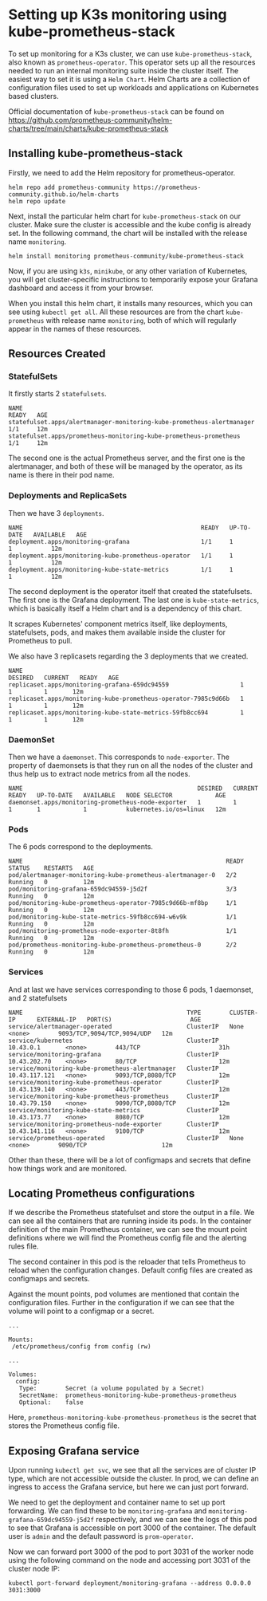 # Setting up K3s monitoring using kube-prometheus-stack

To set up monitoring for a K3s cluster, we can use `kube-prometheus-stack`, also known as `prometheus-operator`. This operator sets up all the resources needed to run an internal monitoring suite inside the cluster itself. The easiest way to set it is using a `Helm Chart`. Helm Charts are a collection of configuration files used to set up workloads and applications on Kubernetes based clusters.

Official documentation of `kube-prometheus-stack` can be found on https://github.com/prometheus-community/helm-charts/tree/main/charts/kube-prometheus-stack

## Installing kube-prometheus-stack

Firstly, we need to add the Helm repository for prometheus-operator.

```
helm repo add prometheus-community https://prometheus-community.github.io/helm-charts
helm repo update
```

Next, install the particular helm chart for `kube-prometheus-stack` on our cluster. Make sure the cluster is accessible and the kube config is already set. In the following command, the chart will be installed with the release name `monitoring`.  

```
helm install monitoring prometheus-community/kube-prometheus-stack
```

Now, if you are using `k3s`, `minikube`, or any other variation of Kubernetes, you will get cluster-specific instructions to temporarily expose your Grafana dashboard and access it from your browser.

When you install this helm chart, it installs many resources, which you can see using `kubectl get all`. All these resources are from the chart `kube-prometheus` with release name `monitoring`, both of which will regularly appear in the names of these resources.

## Resources Created

### StatefulSets

It firstly starts 2 `statefulsets`.
```
NAME                                                                    READY   AGE
statefulset.apps/alertmanager-monitoring-kube-prometheus-alertmanager   1/1     12m
statefulset.apps/prometheus-monitoring-kube-prometheus-prometheus       1/1     12m
```

The second one is the actual Prometheus server, and the first one is the alertmanager, and both of these will be managed by the operator, as its name is there in their pod name.

### Deployments and ReplicaSets

Then we have 3 `deployments`.
```
NAME                                                  READY   UP-TO-DATE   AVAILABLE   AGE
deployment.apps/monitoring-grafana                    1/1     1            1           12m
deployment.apps/monitoring-kube-prometheus-operator   1/1     1            1           12m
deployment.apps/monitoring-kube-state-metrics         1/1     1            1           12m
```

The second deployment is the operator itself that created the statefulsets.
The first one is the Grafana deployment.
The last one is `kube-state-metrics`, which is basically itself a Helm chart and is a dependency of this chart.  

It scrapes Kubernetes' component metrics itself, like deployments, statefulsets, pods, and makes them available inside the cluster for Prometheus to pull.

We also have 3 replicasets regarding the 3 deployments that we created.
```
NAME                                                             DESIRED   CURRENT   READY   AGE
replicaset.apps/monitoring-grafana-659dc94559                    1         1         1       12m
replicaset.apps/monitoring-kube-prometheus-operator-7985c9d66b   1         1         1       12m
replicaset.apps/monitoring-kube-state-metrics-59fb8cc694         1         1         1       12m 
```

### DaemonSet

Then we have a `daemonset`. This corresponds to `node-exporter`. The property of daemonsets is that they run on all the nodes of the cluster and thus help us to extract node metrics from all the nodes.
```
NAME                                                 DESIRED   CURRENT   READY   UP-TO-DATE   AVAILABLE   NODE SELECTOR            AGE
daemonset.apps/monitoring-prometheus-node-exporter   1         1         1       1            1           kubernetes.io/os=linux   12m
```

### Pods

The 6 pods correspond to the deployments.
```
NAME                                                         READY   STATUS    RESTARTS   AGE
pod/alertmanager-monitoring-kube-prometheus-alertmanager-0   2/2     Running   0          12m
pod/monitoring-grafana-659dc94559-j5d2f                      3/3     Running   0          12m
pod/monitoring-kube-prometheus-operator-7985c9d66b-mf8bp     1/1     Running   0          12m
pod/monitoring-kube-state-metrics-59fb8cc694-w6v9k           1/1     Running   0          12m
pod/monitoring-prometheus-node-exporter-8t8fh                1/1     Running   0          12m
pod/prometheus-monitoring-kube-prometheus-prometheus-0       2/2     Running   0          12m
```

### Services

And at last we have services corresponding to those 6 pods, 1 daemonset, and 2 statefulsets
```
NAME                                              TYPE        CLUSTER-IP      EXTERNAL-IP   PORT(S)                      AGE
service/alertmanager-operated                     ClusterIP   None            <none>        9093/TCP,9094/TCP,9094/UDP   12m
service/kubernetes                                ClusterIP   10.43.0.1       <none>        443/TCP                      31h
service/monitoring-grafana                        ClusterIP   10.43.202.70    <none>        80/TCP                       12m
service/monitoring-kube-prometheus-alertmanager   ClusterIP   10.43.117.121   <none>        9093/TCP,8080/TCP            12m
service/monitoring-kube-prometheus-operator       ClusterIP   10.43.139.140   <none>        443/TCP                      12m
service/monitoring-kube-prometheus-prometheus     ClusterIP   10.43.79.150    <none>        9090/TCP,8080/TCP            12m
service/monitoring-kube-state-metrics             ClusterIP   10.43.173.77    <none>        8080/TCP                     12m
service/monitoring-prometheus-node-exporter       ClusterIP   10.43.141.116   <none>        9100/TCP                     12m
service/prometheus-operated                       ClusterIP   None            <none>        9090/TCP                     12m
```

Other than these, there will be a lot of configmaps and secrets that define how things work and are monitored.

## Locating Prometheus configurations

If we describe the Prometheus statefulset and store the output in a file. We can see all the containers that are running inside its pods. In the container definition of the main Prometheus container, we can see the mount point definitions where we will find the Prometheus config file and the alerting rules file.  

The second container in this pod is the reloader that tells Prometheus to reload when the configuration changes. Default config files are created as configmaps and secrets.

Against the mount points, pod volumes are mentioned that contain the configuration files. Further in the configuration if we can see that the volume will point to a configmap or a secret.

```
...

Mounts:
 /etc/prometheus/config from config (rw)

...

Volumes:
  config:
   Type:        Secret (a volume populated by a Secret)
   SecretName:  prometheus-monitoring-kube-prometheus-prometheus
   Optional:    false
```

Here, `prometheus-monitoring-kube-prometheus-prometheus` is the secret that stores the Prometheus config file.

## Exposing Grafana service

Upon running `kubectl get svc`, we see that all the services are of cluster IP type, which are not accessible outside the cluster. In prod, we can define an ingress to access the Grafana service, but here we can just port forward.

We need to get the deployment and container name to set up port forwarding. We can find these to be `monitoring-grafana` and `monitoring-grafana-659dc94559-j5d2f` respectively, and we can see the logs of this pod to see that Grafana is accessible on port 3000 of the container.
The default user is `admin` and the default password is `prom-operator`.

Now we can forward port 3000 of the pod to port 3031 of the worker node using the following command on the node and accessing port 3031 of the cluster node IP:

```
kubectl port-forward deployment/monitoring-grafana --address 0.0.0.0 3031:3000
```
